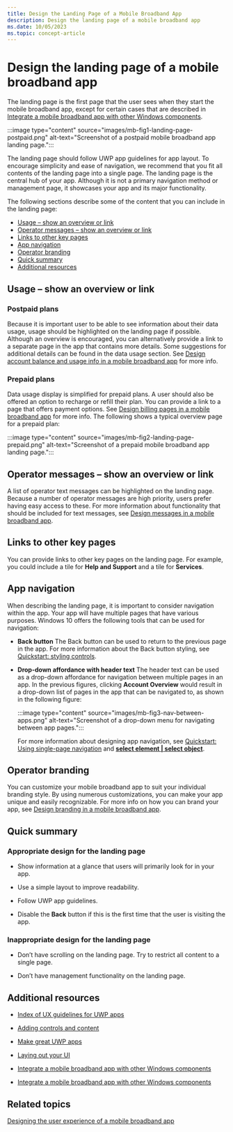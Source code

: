 ```yaml
---
title: Design the Landing Page of a Mobile Broadband App
description: Design the landing page of a mobile broadband app
ms.date: 10/05/2023
ms.topic: concept-article
---
```


# Design the landing page of a mobile broadband app

The landing page is the first page that the user sees when they start the mobile broadband app, except for certain cases that are described in [Integrate a mobile broadband app with other Windows components](integrate-a-mobile-broadband-app-with-other-windows-components.md#launch-points).

:::image type="content" source="images/mb-fig1-landing-page-postpaid.png" alt-text="Screenshot of a postpaid mobile broadband app landing page.":::

The landing page should follow UWP app guidelines for app layout. To encourage simplicity and ease of navigation, we recommend that you fit all contents of the landing page into a single page. The landing page is the central hub of your app. Although it is not a primary navigation method or management page, it showcases your app and its major functionality.

The following sections describe some of the content that you can include in the landing page:

- [Usage – show an overview or link](#usage--show-an-overview-or-link)
- [Operator messages – show an overview or link](#operator-messages--show-an-overview-or-link)
- [Links to other key pages](#links-to-other-key-pages)
- [App navigation](#app-navigation)
- [Operator branding](#operator-branding)
- [Quick summary](#quick-summary)
- [Additional resources](#additional-resources)

## Usage – show an overview or link

### Postpaid plans

Because it is important user to be able to see information about their data usage, usage should be highlighted on the landing page if possible. Although an overview is encouraged, you can alternatively provide a link to a separate page in the app that contains more details. Some suggestions for additional details can be found in the data usage section. See [Design account balance and usage info in a mobile broadband app](design-account-balance-and-usage-info-in-a-mobile-broadband-app.md) for more info.

### Prepaid plans

Data usage display is simplified for prepaid plans. A user should also be offered an option to recharge or refill their plan. You can provide a link to a page that offers payment options. See [Design billing pages in a mobile broadband app](design-billing-pages-in-a-mobile-broadband-app.md) for more info. The following shows a typical overview page for a prepaid plan:

:::image type="content" source="images/mb-fig2-landing-page-prepaid.png" alt-text="Screenshot of a prepaid mobile broadband app landing page.":::

## Operator messages – show an overview or link

A list of operator text messages can be highlighted on the landing page. Because a number of operator messages are high priority, users prefer having easy access to these. For more information about functionality that should be included for text messages, see [Design messages in a mobile broadband app](design-messages-in-a-mobile-broadband-app.md).

## Links to other key pages

You can provide links to other key pages on the landing page. For example, you could include a tile for **Help and Support** and a tile for **Services**.

## App navigation

When describing the landing page, it is important to consider navigation within the app. Your app will have multiple pages that have various purposes. Windows 10 offers the following tools that can be used for navigation:

- **Back button** The Back button can be used to return to the previous page in the app. For more information about the Back button styling, see [Quickstart: styling controls](/previous-versions/windows/apps/hh465498(v=win.10)).

- **Drop-down affordance with header text** The header text can be used as a drop-down affordance for navigation between multiple pages in an app. In the previous figures, clicking **Account Overview** would result in a drop-down list of pages in the app that can be navigated to, as shown in the following figure:

    :::image type="content" source="images/mb-fig3-nav-between-apps.png" alt-text="Screenshot of a drop-down menu for navigating between app pages.":::

    For more information about designing app navigation, see [Quickstart: Using single-page navigation](/previous-versions/windows/apps/hh452768(v=win.10)) and [**select element | select object**](https://developer.mozilla.org/docs/Web/HTML/Element/select).

## Operator branding

You can customize your mobile broadband app to suit your individual branding style. By using numerous customizations, you can make your app unique and easily recognizable. For more info on how you can brand your app, see [Design branding in a mobile broadband app](design-branding-in-a-mobile-broadband-app.md).

## Quick summary

### Appropriate design for the landing page

- Show information at a glance that users will primarily look for in your app.

- Use a simple layout to improve readability.

- Follow UWP app guidelines.

- Disable the **Back** button if this is the first time that the user is visiting the app.

### Inappropriate design for the landing page

- Don’t have scrolling on the landing page. Try to restrict all content to a single page.

- Don’t have management functionality on the landing page.

## Additional resources

- [Index of UX guidelines for UWP apps](https://developer.microsoft.com/windows/apps/design)

- [Adding controls and content](/previous-versions/windows/apps/hh465393(v=win.10))

- [Make great UWP apps](/windows/uwp/get-started/create-uwp-apps)

- [Laying out your UI](/previous-versions/windows/apps/hh465304(v=win.10))

- [Integrate a mobile broadband app with other Windows components](integrate-a-mobile-broadband-app-with-other-windows-components.md#splash-screen)

- [Integrate a mobile broadband app with other Windows components](integrate-a-mobile-broadband-app-with-other-windows-components.md#tile-and-toast-notifications)

## Related topics

[Designing the user experience of a mobile broadband app](designing-the-user-experience-of-a-mobile-broadband-app.md)
